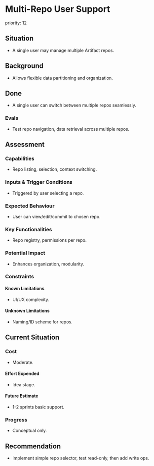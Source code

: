 # Multi-Repo User Support

priority: 12

## Situation

- A single user may manage multiple Artifact repos.

## Background

- Allows flexible data partitioning and organization.

## Done

- A single user can switch between multiple repos seamlessly.

### Evals

- Test repo navigation, data retrieval across multiple repos.

## Assessment

### Capabilities

- Repo listing, selection, context switching.

### Inputs & Trigger Conditions

- Triggered by user selecting a repo.

### Expected Behaviour

- User can view/edit/commit to chosen repo.

### Key Functionalities

- Repo registry, permissions per repo.

### Potential Impact

- Enhances organization, modularity.

### Constraints

#### Known Limitations

- UI/UX complexity.

#### Unknown Limitations

- Naming/ID scheme for repos.

## Current Situation

### Cost

- Moderate.

#### Effort Expended

- Idea stage.

#### Future Estimate

- 1-2 sprints basic support.

### Progress

- Conceptual only.

## Recommendation

- Implement simple repo selector, test read-only, then add write ops.
